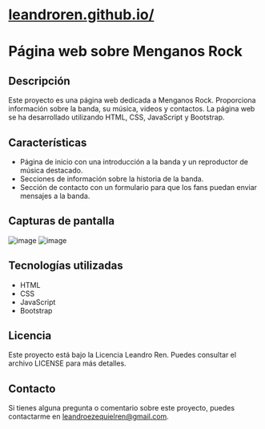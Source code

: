 # [leandroren.github.io/](https://leandroren.github.io/ProyectoFinalUtn2023/)
# Página web sobre Menganos Rock

## Descripción
Este proyecto es una página web dedicada a Menganos Rock. Proporciona información sobre la banda, su música, videos y contactos. La página web se ha desarrollado utilizando HTML, CSS, JavaScript y Bootstrap.

## Características
- Página de inicio con una introducción a la banda y un reproductor de música destacado.
- Secciones de información sobre la historia de la banda.
- Sección de contacto con un formulario para que los fans puedan enviar mensajes a la banda.

## Capturas de pantalla
![image](https://github.com/leandroren/leandroren.github.io/assets/103762408/ed2e15f5-b03a-4703-a7ce-e36bf0c5b51f)
![image](https://github.com/leandroren/leandroren.github.io/assets/103762408/fb533f14-e12b-42a3-b3a1-73591e7c7160)

## Tecnologías utilizadas
- HTML
- CSS
- JavaScript
- Bootstrap

## Licencia
Este proyecto está bajo la Licencia Leandro Ren. Puedes consultar el archivo LICENSE para más detalles.

## Contacto
Si tienes alguna pregunta o comentario sobre este proyecto, puedes contactarme en leandroezequielren@gmail.com.
